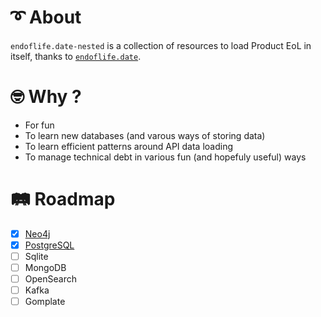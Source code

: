 # ➰ About

`endoflife.date-nested` is a collection of resources to load Product EoL in itself,
thanks to [`endoflife.date`](https://endoflife.date/).

# 🤓 Why ?

- For fun
- To learn new databases (and varous ways of storing data)
- To learn efficient patterns around API data loading
- To manage technical debt in various fun (and hopefuly useful) ways

# 🛤️ Roadmap

- [x] [Neo4j](https://endoflife.date/neo4j)
- [x] [PostgreSQL](https://endoflife.date/postgresql)
- [ ] Sqlite
- [ ] MongoDB
- [ ] OpenSearch
- [ ] Kafka
- [ ] Gomplate
